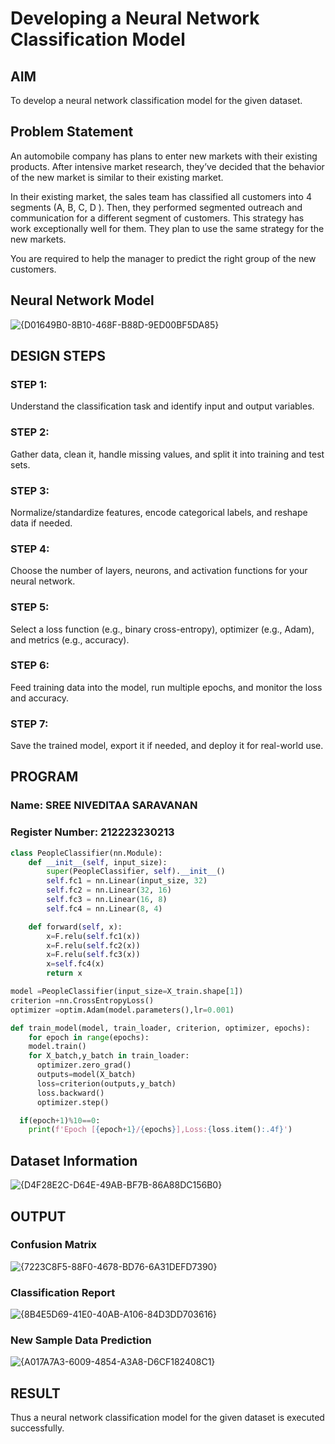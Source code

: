 # Developing a Neural Network Classification Model

## AIM

To develop a neural network classification model for the given dataset.

## Problem Statement

An automobile company has plans to enter new markets with their existing products. After intensive market research, they’ve decided that the behavior of the new market is similar to their existing market.

In their existing market, the sales team has classified all customers into 4 segments (A, B, C, D ). Then, they performed segmented outreach and communication for a different segment of customers. This strategy has work exceptionally well for them. They plan to use the same strategy for the new markets.

You are required to help the manager to predict the right group of the new customers.

## Neural Network Model

![{D01649B0-8B10-468F-B88D-9ED00BF5DA85}](https://github.com/user-attachments/assets/0dcd43f9-cc6c-40f8-ba4e-bbb0eaf229b2)


## DESIGN STEPS

### STEP 1:
Understand the classification task and identify input and output variables.

### STEP 2:
Gather data, clean it, handle missing values, and split it into training and test sets.

### STEP 3:
Normalize/standardize features, encode categorical labels, and reshape data if needed.

### STEP 4:
Choose the number of layers, neurons, and activation functions for your neural network.

### STEP 5:
Select a loss function (e.g., binary cross-entropy), optimizer (e.g., Adam), and metrics (e.g., accuracy).

### STEP 6:
Feed training data into the model, run multiple epochs, and monitor the loss and accuracy.

### STEP 7:
Save the trained model, export it if needed, and deploy it for real-world use.


## PROGRAM

### Name: SREE NIVEDITAA SARAVANAN
### Register Number: 212223230213

```python
class PeopleClassifier(nn.Module):
    def __init__(self, input_size):
        super(PeopleClassifier, self).__init__()
        self.fc1 = nn.Linear(input_size, 32)
        self.fc2 = nn.Linear(32, 16)
        self.fc3 = nn.Linear(16, 8)
        self.fc4 = nn.Linear(8, 4)

    def forward(self, x):
        x=F.relu(self.fc1(x))
        x=F.relu(self.fc2(x))
        x=F.relu(self.fc3(x))
        x=self.fc4(x)
        return x
```
```python
model =PeopleClassifier(input_size=X_train.shape[1])
criterion =nn.CrossEntropyLoss()
optimizer =optim.Adam(model.parameters(),lr=0.001)


```
```python
def train_model(model, train_loader, criterion, optimizer, epochs):
    for epoch in range(epochs):
    model.train()
    for X_batch,y_batch in train_loader:
      optimizer.zero_grad()
      outputs=model(X_batch)
      loss=criterion(outputs,y_batch)
      loss.backward()
      optimizer.step()

  if(epoch+1)%10==0:
    print(f'Epoch [{epoch+1}/{epochs}],Loss:{loss.item():.4f}')
```



## Dataset Information

![{D4F28E2C-D64E-49AB-BF7B-86A88DC156B0}](https://github.com/user-attachments/assets/7c4f5e20-ea05-4d06-b955-d52c6db6672e)


## OUTPUT



### Confusion Matrix

![{7223C8F5-88F0-4678-BD76-6A31DEFD7390}](https://github.com/user-attachments/assets/0747e42d-4366-4a6e-9732-183edcdaf788)


### Classification Report

![{8B4E5D69-41E0-40AB-A106-84D3DD703616}](https://github.com/user-attachments/assets/8b8bf6f9-82d8-4e43-af2e-711810dcff01)



### New Sample Data Prediction

![{A017A7A3-6009-4854-A3A8-D6CF182408C1}](https://github.com/user-attachments/assets/21119a88-b341-4824-aba4-194140f89b80)


## RESULT
Thus a neural network classification model for the given dataset is executed successfully.
